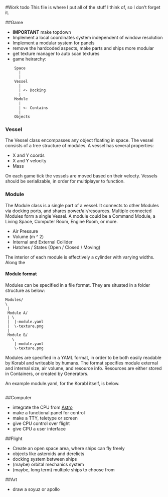 #Work todo
This file is where I put all of the stuff I think of, so I don't forget it.

##Game

* **IMPORTANT** make topdown
* Implement a local coordinates system independent of window resolution
* Implement a modular system for panels
* remove the hardcoded aspects, make parts and ships more modular
* get texture manager to auto scan textures
* game heirarchy:
```
    Space
      |
      |
    Vessel
      |
      | <- Docking
      |
    Module
      |
      | <- Contains
      |
    Objects
```

### Vessel
The Vessel class encompasses any object floating in space. The vessel
consists of a tree structure of modules. A vessel has several properties:

* X and Y coords
* X and Y velocity
* Mass

On each game tick the vessels are moved based on their velocty.
Vessels should be serializable, in order for multiplayer to function.

### Module
The Module class is a single part of a vessel. It connects to other
Modules via docking ports, and shares power/air/resources. Multiple
connected Modules form a single Vessel. A module could be a Command Module, 
a Living Space, Computer Room, Engine Room, or more.

* Air Pressure
* Volume (m ^ 2)
* Internal and External Collider
* Hatches / States (Open / Closed / Moving)


The interior of each module is effectively a cylinder with varying widths.
Along the 

#### Module format
Modules can be specified in a file format. They are situated in a
folder structure as below:
```
Modules/
\
 |
 Module A/
 | \
 |  |-module.yaml
 |  \-texture.png
 |
 Module B/
   \
    |-module.yaml
    \-texture.png
```  
Modules are specified in a YAML format, in order to be both easily
readable by Korabl and writeable by humans. The format specifies
module external and internal size, air volume, and resource info.
Resources are either stored in Containers, or created by Generators.

An example module.yaml, for the Korabl itself, is below.

```

```
##Computer
* integrate the CPU from [Astro](https://github.com/Goerofmuns/Astro)
* make a functional panel for control
* make a TTY, teletype or screen
* give CPU control over flight
* give CPU a user interface

##Flight
* Create an open space area, where ships can fly freely
* objects like asteroids and derelicts
* docking system between ships
* (maybe) orbital mechanics system
* (maybe, long term) multiple ships to choose from

##Art
* draw a soyuz or apollo

